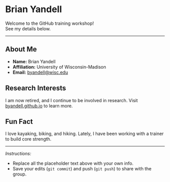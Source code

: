 # Brian Yandell

Welcome to the GitHub training workshop!  
See my details below.

---

## About Me

- **Name:** Brian Yandell  
- **Affiliation:** University of Wisconsin-Madison  
- **Email:** byandell@wisc.edu  

## Research Interests

I am now retired, and I continue to be involved in research.
Visit [byandell.github.io](https://byandell.github.io) to learn more.

## Fun Fact
I love kayaking, biking, and hiking.
Lately, I have been working with a trainer to build core strength.

---

*Instructions:*  
- Replace all the placeholder text above with your own info.  
- Save your edits (`git commit`) and push (`git push`) to share with the group.  
